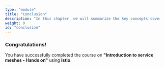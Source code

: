 ```yaml
---
type: "module"
title: "Conclusion"
description: "In this chapter, we will summarize the key concepts covered in the course and discuss next steps for further learning."
weight: 9
id: "conclusion"
---
```


### Congratulations!

  You have successfully completed the course on **"Introduction to service meshes - Hands on"** using **Istio**.


